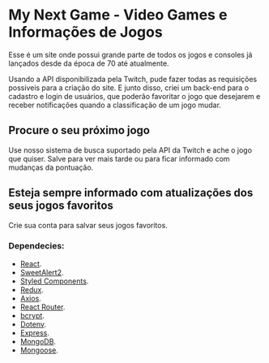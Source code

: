# My Next Game - Video Games e Informações de Jogos

Esse é um site onde possui grande parte de todos os jogos e consoles já lançados desde da época de 70 até atualmente. 

Usando a API disponibilizada pela Twitch, pude fazer todas as requisições possiveis para a criação do site. E junto disso, criei um back-end para o cadastro e login de usuários, que poderão favoritar o jogo que desejarem e receber notificações quando a classificação de um jogo mudar.

## Procure o seu próximo jogo

Use nosso sistema de busca suportado pela API da Twitch e ache o jogo que quiser. Salve para ver mais tarde ou para ficar informado com mudanças da pontuação.

## Esteja sempre informado com atualizações dos seus jogos favoritos

Crie sua conta para salvar seus jogos favoritos.

### Dependecies: 

  - [React](https://pt-br.reactjs.org/).
  - [SweetAlert2](https://sweetalert2.github.io/).
  - [Styled Components](https://styled-components.com/).
  - [Redux](https://redux.js.org/).
  - [Axios](https://axios-http.com/).
  - [React Router](https://reactrouter.com/).
  - [bcrypt](https://www.npmjs.com/package/bcrypt).
  - [Dotenv](https://www.npmjs.com/package/dotenv).
  - [Express](https://expressjs.com/pt-br/).
  - [MongoDB](mongodb.com).
  - [Mongoose](https://mongoosejs.com/).
